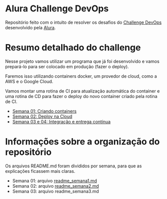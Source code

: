 # Alura Challenge DevOps

Repositório feito com o intuito de resolver os desafios do [Challenge DevOps](https://www.alura.com.br/challenges/devops) desenvolvido pela [Alura](https://www.alura.com.br/).

# Resumo detalhado do challenge
Nesse projeto vamos utilizar um programa que já foi desenvolvido e vamos prepará-lo para ser colocado em produção (fazer o deploy).

Faremos isso utilizando containers docker, um provedor de cloud, como a AWS e o Google Cloud.

Vamos montar uma rotina de CI para atualização automática do container e uma rotina de CD para fazer o deploy do novo container criado pela rotina de CI.

- [Semana 01: Criando containers](https://www.alura.com.br/challenges/devops/semana-01-criando-containers)
- [Semana 02: Deploy na Cloud](https://www.alura.com.br/challenges/devops/semana-02-deploy-na-cloud)
- [Semana 03 e 04: Integração e entrega contínua](https://www.alura.com.br/challenges/devops/semana-03-04-integracao-e-entrega-continua)

# Informações sobre a organização do repositório

Os arquivos README.md foram divididos por semana, para que as explicações ficassem mais claras.
- Semana 01: arquivo [readme_semana1.md](https://github.com/BiancaAssumpcao/Alura_Challenge_DevOps/blob/master/readme_semana1.md)
- Semana 02: arquivo [readme_semana2.md](https://github.com/BiancaAssumpcao/Alura_Challenge_DevOps/blob/master/readme_semana2.md)
- Semana 03: arquivo readme_semana3.md
